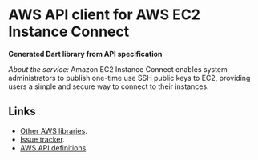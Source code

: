# AWS API client for AWS EC2 Instance Connect

**Generated Dart library from API specification**

*About the service:*
Amazon EC2 Instance Connect enables system administrators to publish
one-time use SSH public keys to EC2, providing users a simple and secure way
to connect to their instances.

## Links

- [Other AWS libraries](https://github.com/agilord/aws_client/tree/master/generated).
- [Issue tracker](https://github.com/agilord/aws_client/issues).
- [AWS API definitions](https://github.com/aws/aws-sdk-js/tree/master/apis).
